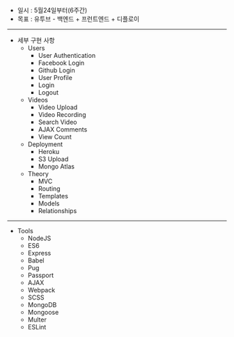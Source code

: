 - 일시 : 5월24일부터(6주간)
- 목표 : 유투브 - 백엔드 + 프런트엔드 + 디플로이
---

- 세부 구현 사항
  - Users
    - User Authentication
    - Facebook Login
    - Github Login
    - User Profile
    - Login
    - Logout
  - Videos
    - Video Upload
    - Video Recording
    - Search Video
    - AJAX Comments
    - View Count
  - Deployment
    - Heroku
    - S3 Upload
    - Mongo Atlas
  - Theory
    - MVC
    - Routing
    - Templates
    - Models
    - Relationships

---

- Tools
  - NodeJS
  - ES6
  - Express
  - Babel
  - Pug
  - Passport
  - AJAX
  - Webpack
  - SCSS
  - MongoDB
  - Mongoose
  - Multer
  - ESLint